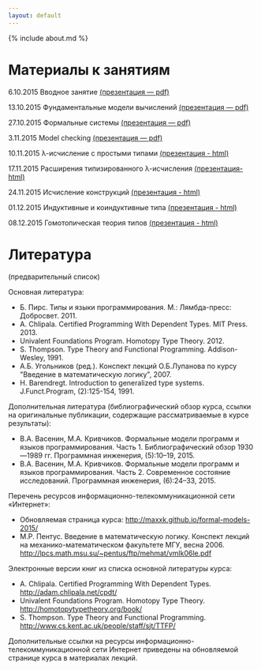 ```yaml
---
layout: default
---
```

{% include about.md %}

# Материалы к занятиям

6.10.2015 Вводное занятие [(презентация — pdf)](pdf/01-Introduction.pdf)

13.10.2015 Фундаментальные модели вычислений [(презентация — pdf)](pdf/02-Models.pdf)

27.10.2015 Формальные системы [(презентация — pdf)](pdf/03-Problem.pdf)

3.11.2015 Model checking [(презентация — pdf)](pdf/04-Model-Checking.pdf)

10.11.2015 λ-исчисление с простыми типами [(презентация - html)](presentations/05-SimplyTypedLambdaCalculus.html)

17.11.2015 Расширения типизированного λ-исчисления [(презентация-html)](presentations/06-SystemF.html)

24.11.2015 Исчисление конструкций [(презентация - html)](presentations/07-CoC.html)

01.12.2015 Индуктивные и коиндуктивные типа [(презентация - html)](presentations/08-Inductive.html)

08.12.2015 Гомотопическая теория типов [(презентация - html)](presentations/09-HomotopyTypeTheory.html)

# Литература
(предварительный список)

Основная литература:

- Б. Пирс. Типы и языки программирования. М.: Лямбда-пресс: Добросвет. 2011.
- A. Chlipala. Certified Programming With Dependent Types. MIT Press. 2013.
- Univalent Foundations Program. Homotopy Type Theory. 2012.
- S. Thompson. Type Theory and Functional Programming. Addison-Wesley, 1991.
- А.Б. Угольников (ред.). Конспект лекций О.Б.Лупанова по курсу "Введение в математическую логику", 2007.
- H. Barendregt. Introduction to generalized type systems. J.Funct.Program, (2):125-154, 1991.

Дополнительная литература (библиографический обзор курса, ссылки на оригинальные публикации, содержащие рассматриваемые в курсе результаты):

- В.А. Васенин, М.А. Кривчиков. Формальные модели программ и языков программирования. Часть 1. Библиографический обзор 1930—1989 гг. Программная инженерия, (5):10–19, 2015.
- В.А. Васенин, М.А. Кривчиков. Формальные модели программ и языков программирования. Часть 2. Современное состояние исследований. Программная инженерия, (6):24–33, 2015.

Перечень ресурсов информационно-телекоммуникационной сети «Интернет»:

- Обновляемая страница курса: <http://maxxk.github.io/formal-models-2015/>
- М.Р. Пентус. Введение в математическую логику. Конспект лекций на механико-математическом факультете МГУ, весна 2006. <http://lpcs.math.msu.su/~pentus/ftp/mehmat/vmlk06le.pdf>

Электронные версии книг из списка основной литературы курса:

- A. Chlipala. Certified Programming With Dependent Types. <http://adam.chlipala.net/cpdt/>
- Univalent Foundations Program. Homotopy Type Theory.  <http://homotopytypetheory.org/book/>
- S. Thompson. Type Theory and Functional Programming. <http://www.cs.kent.ac.uk/people/staff/sjt/TTFP/>

Дополнительные ссылки на ресурсы информационно-телекоммуникационной сети Интернет приведены на обновляемой странице курса в материалах лекций.

<!--<div class="home">

  <h1 class="page-heading">Материалы к занятиям:</h1>

  <ul class="post-list">
    {% for post in site.posts %}
      <li>
        <span class="post-meta">{{ post.date | date: "%b %-d, %Y" }}</span>

        <h2>
          <a class="post-link" href="{{ post.url | prepend: site.baseurl }}">{{ post.title }}</a>
        </h2>
      </li>
    {% endfor %}
  </ul>

  <p class="rss-subscribe">subscribe <a href="{{ "/feed.xml" | prepend: site.baseurl }}">via RSS</a></p>

</div>
-->
